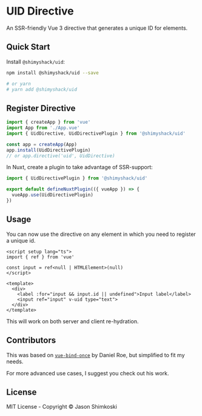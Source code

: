 # UID Directive

An SSR-friendly Vue 3 directive that generates a unique ID for elements.

## Quick Start

Install `@shimyshack/uid`:

```bash
npm install @shimyshack/uid --save

# or yarn
# yarn add @shimyshack/uid
```

## Register Directive

```javascript
import { createApp } from 'vue'
import App from './App.vue'
import { UidDirective, UidDirectivePlugin } from '@shimyshack/uid'

const app = createApp(App)
app.install(UidDirectivePlugin)
// or app.directive('uid', UidDirective)
```

In Nuxt, create a plugin to take advantage of SSR-support:

```javascript
import { UidDirectivePlugin } from '@shimyshack/uid'

export default defineNuxtPlugin(({ vueApp }) => {
  vueApp.use(UidDirectivePlugin)
})
```

## Usage

You can now use the directive on any element in which you need to register a unique id.

```vue
<script setup lang="ts">
import { ref } from 'vue'

const input = ref<null | HTMLElement>(null)
</script>

<template>
  <div>
    <label :for="input && input.id || undefined">Input label</label>
    <input ref="input" v-uid type="text">
  </div>
</template>
```

This will work on both server and client re-hydration.

## Contributors

This was based on [`vue-bind-once`](https://github.com/danielroe/vue-bind-once) by Daniel Roe, but simplified to fit my needs.

For more advanced use cases, I suggest you check out his work.

## License

MIT License - Copyright &copy; Jason Shimkoski
